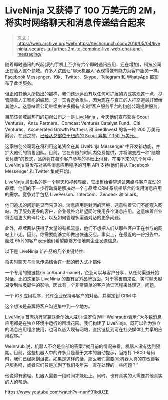 # LiveNinja 又获得了 100 万美元的 2M，将实时网络聊天和消息传递结合起来

> 原文：<https://web.archive.org/web/https://techcrunch.com/2016/05/04/liveninja-secures-a-further-2m-to-combine-live-web-chat-and-messaging/>

随着即时通讯的兴起(我的手机上至少有六个即时通讯应用，还在增加)，科技公司正在涌入这个领域。许多人试图让“聊天机器人”表现得像有能力为客户服务一样。Facebook Messenger、Kik、Twitter、Skype、Telegram 和 WhatsApp 都宣布了此类服务。

但正如其他人所指出的那样，我们还远远没有以任何可扩展的方式实现这一点，尽管随着人工智能的崛起，这一天肯定会发生，因为现在与真正的人打交道最好留给其他人。这意味着公司继续由许多拥有“实时”客户服务平台的初创公司提供服务。

目前该领域最热门的初创公司之一是 [LiveNinja](https://web.archive.org/web/20221207070746/http://www.liveninja.com/) ，今天他们宣布获得 Scout Ventures、Anzu Partners、Comcast Ventures Catalyst Fund、Citi Ventures、Accelerated Growth Partners 和 SeedInvest 的新一轮 200 万美元融资。在此之前，[已经从总部位于纽约的 Scout 筹集了 150 万美元。](https://web.archive.org/web/20221207070746/https://beta.techcrunch.com/2015/01/16/miamis-liveninja-wins-backing-from-scout-ventures-for-video-customer-support/)

这家初创公司现在将利用这笔资金在其 LiveNinja Messenger 中开发新功能，并扩大他们的销售团队。目前，它在有限的时间内免费提供，并将演变成一种“随增长付费”的模式，品牌将在每个客户参与的基础上付费。在接下来的几个月中，LiveNinja 将发布对某些消息应用程序的可用 API 支持(他们将从 Facebook Messenger 和 Twitter 集成开始)。

LiveNinja 最出名的是一个聊天和视频界面，它出售给希望通过网络与客户互动的品牌。他们的下一步行动将是解决对一个与品牌 CRM 系统相结合的专用消息应用的需求。竞争对手包括 LivePerson、Intercom、Zendesk 和 oLark。

他们追求的问题是显而易见的。消息应用是封闭的环境，这意味着它们不能嵌入网站。为了服务更多的客户，企业最终会希望同时使用多个消息应用。这意味着企业将面临更大的碎片化，以及如何管理多渠道对话的更多问题。

此外，品牌网站获得了大量的有机流量，他们不想把人们从那些客户正在参与的网站上带走。因此，你需要能够立即做出快速反应。事实上，在最近的一份报告中，超过 65%的客户表示他们希望能够方便地向企业发送信息。

以下是 LiveNinja 新产品的几个关键特性:

将实时聊天与消息传递结合在一起的嵌入式小部件

一个专用的短链接(ln.co/brand-name)，企业可以与客户分享，从任何渠道开始对话。比如这里是 LiveNinja 的[自有官方品牌页面](https://web.archive.org/web/20221207070746/https://ln.co/)。对于零售商来说，实时聊天容易受到垃圾邮件的影响，因此有一个非常简单的客户验证流程来处理这一问题。

一个 iOS 应用程序，允许企业保持与客户的对话，并绑定到 CRM 中

这个想法是品牌将客户沟通集中到一个地方。

LiveNinja 首席执行官兼联合创始人威尔·温罗伯(Will Weinraub)表示:“大多数消息应用都是在独立环境中运行的围墙花园。我们构建了 LiveNinja，既可以作为独立的消息应用程序使用，也可以嵌入现有网站，直接链接到可在社交媒体上共享的应用程序。”

Weinraub 说，机器人不会是全部的答案:“就目前的情况来看，机器人没有达到预期。目前，这些机器人中的许多只是基于文本的自动提示，当拨打 1-800 号码时，我们已经感到沮丧。如果是这样的话，那么我们需要问:机器人真的在改善客户服务吗，或者它们只是加剧了我们多年来一直在处理的一些问题？”

他说得有道理。机器人需要一段时间才能赶上。同时，也有真实的人需要其他真实的人的帮助。

https://www.youtube.com/watch?v=nanY91kdUZE